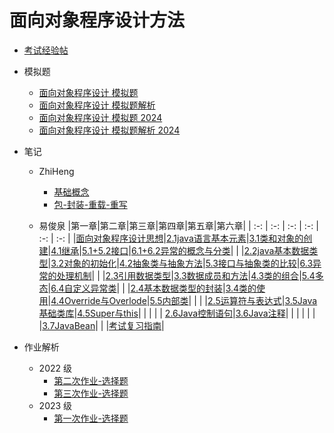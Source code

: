 # 面向对象程序设计方法

- [考试经验帖](docs/课内笔记/大一下/面向对象程序设计方法/考试经验帖.md)
  
- 模拟题
  - [面向对象程序设计 模拟题](docs/课内笔记/大一下/面向对象程序设计方法/模拟题/oop期末考试模拟.md)
  - [面向对象程序设计 模拟题解析](docs/课内笔记/大一下/面向对象程序设计方法/模拟题/oop期末考试模拟解析)
  - [面向对象程序设计 模拟题 2024](docs/课内笔记/大一下/面向对象程序设计方法/模拟题/2024oop期末考试模拟.md)
  - [面向对象程序设计 模拟题解析 2024](docs/课内笔记/大一下/面向对象程序设计方法/模拟题/2024oop模拟解析)

- 笔记

  - ZhiHeng
    - [基础概念](docs/课内笔记/大一下/面向对象程序设计方法/笔记/ZhiHeng/基础概念.md)
    - [包-封装-重载-重写](docs/课内笔记/大一下/面向对象程序设计方法/笔记/ZhiHeng/包-封装-重载-重写.md)

  - 易俊泉
|第一章|第二章|第三章|第四章|第五章|第六章|
| :-: | :-: | :-: | :-: | :-: | :-: |
|[面向对象程序设计思想](docs/课内笔记/大一下/面向对象程序设计方法/笔记/易俊泉/chapter01/面向对象程序设计思想.md)|[2.1java语言基本元素](docs/课内笔记/大一下/面向对象程序设计方法/笔记/易俊泉/chapter02/2.1java语言基本元素.md)|[3.1类和对象的创建](docs/课内笔记/大一下/面向对象程序设计方法/笔记/易俊泉/chapter03/3.1类和对象的创建.md)|[4.1继承](docs/课内笔记/大一下/面向对象程序设计方法/笔记/易俊泉/chapter04/4.1继承.md)|[5.1+5.2接口](docs/课内笔记/大一下/面向对象程序设计方法/笔记/易俊泉/chapter05/5.1+5.2接口.md)|[6.1+6.2异常的概念与分类](docs/课内笔记/大一下/面向对象程序设计方法/笔记/易俊泉/chapter06/6.1+6.2异常的概念与分类.md)|
| |[2.2java基本数据类型](docs/课内笔记/大一下/面向对象程序设计方法/笔记/易俊泉/chapter02/2.2java基本数据类型.md)|[3.2对象的初始化](docs/课内笔记/大一下/面向对象程序设计方法/笔记/易俊泉/chapter03/3.2对象的初始化.md)|[4.2抽象类与抽象方法](docs/课内笔记/大一下/面向对象程序设计方法/笔记/易俊泉/chapter04/4.2抽象类与抽象方法.md)|[5.3接口与抽象类的比较](docs/课内笔记/大一下/面向对象程序设计方法/笔记/易俊泉/chapter05/5.3接口与抽象类的比较.md)|[6.3异常的处理机制](docs/课内笔记/大一下/面向对象程序设计方法/笔记/易俊泉/chapter06/6.3异常的处理机制.md)|
| |[2.3引用数据类型](docs/课内笔记/大一下/面向对象程序设计方法/笔记/易俊泉/chapter02/2.3引用数据类型.md)|[3.3数据成员和方法](docs/课内笔记/大一下/面向对象程序设计方法/笔记/易俊泉/chapter03/3.3数据成员和方法.md)|[4.3类的组合](docs/课内笔记/大一下/面向对象程序设计方法/笔记/易俊泉/chapter04/4.3类的组合.md)|[5.4多态](docs/课内笔记/大一下/面向对象程序设计方法/笔记/易俊泉/chapter05/5.4多态.md)|[6.4自定义异常类](docs/课内笔记/大一下/面向对象程序设计方法/笔记/易俊泉/chapter06/6.4自定义异常类.md)|
| |[2.4基本数据类型的封装](docs/课内笔记/大一下/面向对象程序设计方法/笔记/易俊泉/chapter02/2.4基本数据类型的封装.md)|[3.4类的使用](docs/课内笔记/大一下/面向对象程序设计方法/笔记/易俊泉/chapter03/3.4类的使用.md)|[4.4Override与Overlode](docs/课内笔记/大一下/面向对象程序设计方法/笔记/易俊泉/chapter04/4.4Override与Overlode.md)|[5.5内部类](docs/课内笔记/大一下/面向对象程序设计方法/笔记/易俊泉/chapter05/5.5内部类.md)| |
| |[2.5运算符与表达式](docs/课内笔记/大一下/面向对象程序设计方法/笔记/易俊泉/chapter02/2.5运算符与表达式.md)|[3.5Java基础类库](docs/课内笔记/大一下/面向对象程序设计方法/笔记/易俊泉/chapter03/3.5Java基础类库.md)|[4.5Super与this](docs/课内笔记/大一下/面向对象程序设计方法/笔记/易俊泉/chapter04/4.5Super与this.md)| | |
| |  [2.6Java控制语句](docs/课内笔记/大一下/面向对象程序设计方法/笔记/易俊泉/chapter02/2.6Java控制语句.md)|[3.6Java注释](docs/课内笔记/大一下/面向对象程序设计方法/笔记/易俊泉/chapter03/3.6Java注释.md)| | | |
| | |[3.7JavaBean](docs/课内笔记/大一下/面向对象程序设计方法/笔记/易俊泉/chapter03/3.7JavaBean.md)| | |[考试复习指南](docs/课内笔记/大一下/面向对象程序设计方法/笔记/易俊泉/考试复习指南.md)|

- 作业解析
  - 2022 级
    - [第二次作业-选择题](docs/课内笔记/大一下/面向对象程序设计方法/作业解析/第二次作业-选择题.md)
    - [第三次作业-选择题](docs/课内笔记/大一下/面向对象程序设计方法/作业解析/第三次作业-选择题.md)
  - 2023 级
    - [第一次作业-选择题](docs/课内笔记/大一下/面向对象程序设计方法/作业解析/2023第一次作业-选择题.md)